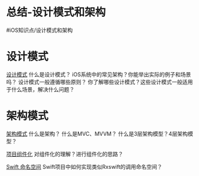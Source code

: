 # 总结-设计模式和架构
#iOS知识点/设计模式和架构 

# 设计模式
[设计模式](bear://x-callback-url/open-note?id=E0F0007E-6B08-4049-8545-F1196497E81B-3605-000092F296DFCE0F)
什么是设计模式？
iOS系统中的常见架构？你能举出实际的例子和场景吗？
设计模式一般遵循哪些原则？
你了解哪些设计模式？这些设计模式一般适用于什么场景，解决什么问题？

# 架构模式
[架构模式](bear://x-callback-url/open-note?id=70E2985F-7EB0-43A5-A158-7376A6D9E74C-3605-000092F13BE9C72A)
什么是架构？
什么是MVC、MVVM？
什么是3层架构模型？4层架构模型？

[项目组件化](bear://x-callback-url/open-note?id=F0F02A5F-EC40-47EC-9CF5-3B5585B1D4B7-21058-00042A4783007420)
对组件化的理解？进行组件化的思路？

[Swift 命名空间](bear://x-callback-url/open-note?id=B6EFF4AE-EED1-4090-A176-E164672278DF-21058-00042B6479B66D72)
Swift项目中如何实现类似Rxswift的调用命名空间？
